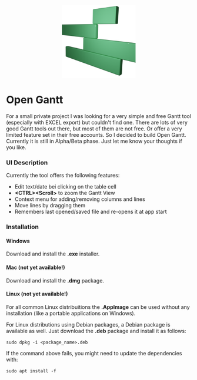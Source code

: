 <p align="center">
<img width="200" src="icons/open-gantt.png">
</p>

# Open Gantt
For a small private project I was looking for a very simple and free Gantt tool (especially with EXCEL export) but couldn't find one. There are lots of very good Gantt tools out there, but most of them are not free. Or offer a very limited feature set in their free accounts. So I decided to build Open Gantt. Currently it is still in Alpha/Beta phase. Just let me know your thoughts if you like.

### UI Description
Currently the tool offers the following features:

* Edit text/date bei clicking on the table cell
* **\<CTRL><Scroll\>** to zoom the Gantt View
* Context menu for adding/removing columns and lines 
* Move lines by dragging them
* Remembers last opened/saved file and re-opens it at app start

### Installation

#### Windows
Download and install the **.exe** installer.

#### Mac (not yet available!)
Download and install the **.dmg** package.

#### Linux (not yet available!)
For all common Linux distribuitions the **.AppImage** can be used without any installation (like a portable applications on Windows).

For Linux distributions using Debian packages, a Debian package is available as well. Just download the **.deb** package and install it as follows:
    
    sudo dpkg -i <package_name>.deb

If the command above fails, you might need to update the dependencies with:

    sudo apt install -f

